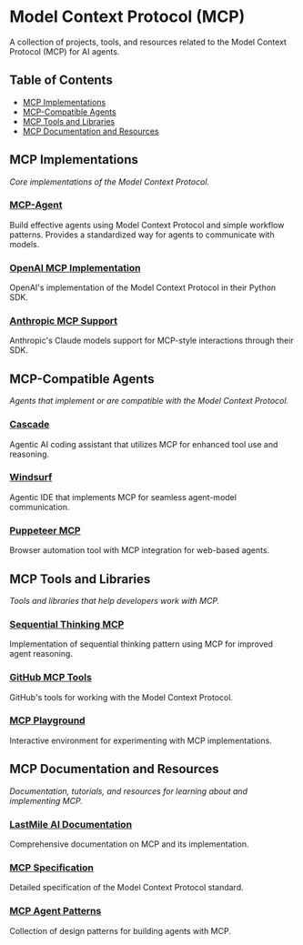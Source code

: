 # Model Context Protocol (MCP)

A collection of projects, tools, and resources related to the Model Context Protocol (MCP) for AI agents.

## Table of Contents

- [MCP Implementations](#mcp-implementations)
- [MCP-Compatible Agents](#mcp-compatible-agents)
- [MCP Tools and Libraries](#mcp-tools-and-libraries)
- [MCP Documentation and Resources](#mcp-documentation-and-resources)

## MCP Implementations

*Core implementations of the Model Context Protocol.*

### [MCP-Agent](https://github.com/lastmile-ai/mcp-agent)

Build effective agents using Model Context Protocol and simple workflow patterns. Provides a standardized way for agents to communicate with models.

### [OpenAI MCP Implementation](https://github.com/openai/openai-python/blob/main/src/openai/types/beta/assistant_stream_event.py)

OpenAI's implementation of the Model Context Protocol in their Python SDK.

### [Anthropic MCP Support](https://github.com/anthropics/anthropic-sdk-python)

Anthropic's Claude models support for MCP-style interactions through their SDK.

## MCP-Compatible Agents

*Agents that implement or are compatible with the Model Context Protocol.*

### [Cascade](https://github.com/codeium-ai/cascade)

Agentic AI coding assistant that utilizes MCP for enhanced tool use and reasoning.

### [Windsurf](https://codeium.com/windsurf)

Agentic IDE that implements MCP for seamless agent-model communication.

### [Puppeteer MCP](https://github.com/puppeteer/puppeteer)

Browser automation tool with MCP integration for web-based agents.

## MCP Tools and Libraries

*Tools and libraries that help developers work with MCP.*

### [Sequential Thinking MCP](https://github.com/lastmile-ai/aiconfig/tree/main/cookbooks/Sequential-Thinking)

Implementation of sequential thinking pattern using MCP for improved agent reasoning.

### [GitHub MCP Tools](https://github.com/github/mcp)

GitHub's tools for working with the Model Context Protocol.

### [MCP Playground](https://lastmileai.dev/workbooks/clooqs3at000djn0fg1pcxvvf)

Interactive environment for experimenting with MCP implementations.

## MCP Documentation and Resources

*Documentation, tutorials, and resources for learning about and implementing MCP.*

### [LastMile AI Documentation](https://docs.lastmileai.dev/docs/intro)

Comprehensive documentation on MCP and its implementation.

### [MCP Specification](https://github.com/lastmile-ai/aiconfig/blob/main/cookbooks/MCP-Agent/mcp-spec.md)

Detailed specification of the Model Context Protocol standard.

### [MCP Agent Patterns](https://github.com/lastmile-ai/aiconfig/tree/main/cookbooks/MCP-Agent)

Collection of design patterns for building agents with MCP.